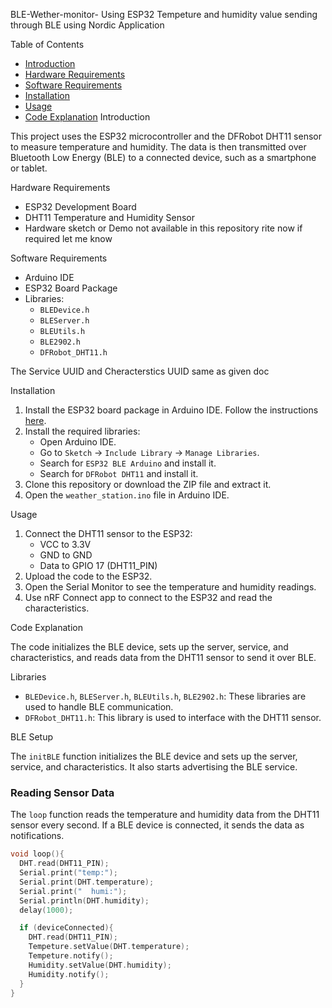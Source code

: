 BLE-Wether-monitor-
Using ESP32 Tempeture and humidity value sending through BLE using Nordic Application

Table of Contents
- [Introduction](#introduction)
- [Hardware Requirements](#hardware-requirements)
- [Software Requirements](#software-requirements)
- [Installation](#installation)
- [Usage](#usage)
- [Code Explanation](#code-explanation)
Introduction

This project uses the ESP32 microcontroller and the DFRobot DHT11 sensor to measure temperature and humidity. The data is then transmitted over Bluetooth Low Energy (BLE) to a connected device, such as a smartphone or tablet.

Hardware Requirements

- ESP32 Development Board
- DHT11 Temperature and Humidity Sensor
- Hardware sketch or Demo not available in this repository rite now if required let me know

Software Requirements

- Arduino IDE
- ESP32 Board Package
- Libraries:
  - `BLEDevice.h`
  - `BLEServer.h`
  - `BLEUtils.h`
  - `BLE2902.h`
  - `DFRobot_DHT11.h`
 
The Service UUID and Cheracterstics UUID  same as given doc

Installation

1. Install the ESP32 board package in Arduino IDE. Follow the instructions [here](https://github.com/espressif/arduino-esp32/blob/master/docs/arduino-ide/boards_manager.md).
2. Install the required libraries:
   - Open Arduino IDE.
   - Go to `Sketch` -> `Include Library` -> `Manage Libraries`.
   - Search for `ESP32 BLE Arduino` and install it.
   - Search for `DFRobot DHT11` and install it.
3. Clone this repository or download the ZIP file and extract it.
4. Open the `weather_station.ino` file in Arduino IDE.

Usage

1. Connect the DHT11 sensor to the ESP32:
   - VCC to 3.3V
   - GND to GND
   - Data to GPIO 17 (DHT11_PIN)
2. Upload the code to the ESP32.
3. Open the Serial Monitor to see the temperature and humidity readings.
4. Use  nRF Connect app to connect to the ESP32 and read the characteristics.

 Code Explanation

The code initializes the BLE device, sets up the server, service, and characteristics, and reads data from the DHT11 sensor to send it over BLE.

Libraries

- `BLEDevice.h`, `BLEServer.h`, `BLEUtils.h`, `BLE2902.h`: These libraries are used to handle BLE communication.
- `DFRobot_DHT11.h`: This library is used to interface with the DHT11 sensor.

BLE Setup

The `initBLE` function initializes the BLE device and sets up the server, service, and characteristics. It also starts advertising the BLE service.

### Reading Sensor Data

The `loop` function reads the temperature and humidity data from the DHT11 sensor every second. If a BLE device is connected, it sends the data as notifications.

```cpp
void loop(){
  DHT.read(DHT11_PIN);
  Serial.print("temp:");
  Serial.print(DHT.temperature);
  Serial.print("  humi:");
  Serial.println(DHT.humidity);
  delay(1000);

  if (deviceConnected){
    DHT.read(DHT11_PIN);
    Tempeture.setValue(DHT.temperature);
    Tempeture.notify();
    Humidity.setValue(DHT.humidity);
    Humidity.notify();
  }
}
